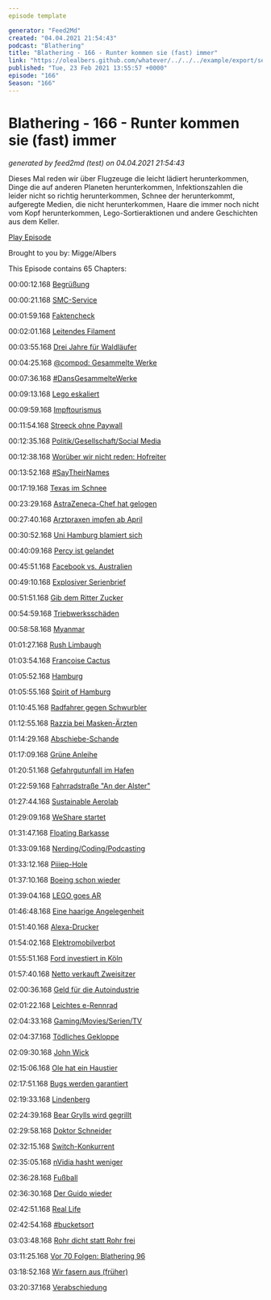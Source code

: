 ```yaml
---
episode template

generator: "Feed2Md"
created: "04.04.2021 21:54:43"
podcast: "Blathering"
title: "Blathering - 166 - Runter kommen sie (fast) immer"
link: "https://olealbers.github.com/whatever/../../../example/export/seasons/6/2021/2/Blathering - 166 - Runter kommen sie (fast) immer.md"
published: "Tue, 23 Feb 2021 13:55:57 +0000"
episode: "166"
Season: "166"
---
```


# Blathering - 166 - Runter kommen sie (fast) immer
_generated by feed2md (test) on 04.04.2021 21:54:43_

Dieses Mal reden wir über Flugzeuge die leicht lädiert herunterkommen, Dinge die auf anderen Planeten herunterkommen, Infektionszahlen die leider nicht so richtig herunterkommen, Schnee der herunterkommt, aufgeregte Medien, die nicht herunterkommen, Haare die immer noch nicht vom Kopf herunterkommen, Lego-Sortieraktionen und andere Geschichten aus dem Keller.

[Play Episode](https://www.blathering.de/podlove/file/1474/s/feed/c/mp3/blathering_166.mp3)

Brought to you by: Migge/Albers

This Episode contains 65 Chapters:


00:00:12.168 [Begrüßung]()

00:00:21.168 [SMC-Service](https://sundaymoaning.de/)

00:01:59.168 [Faktencheck]()

00:02:01.168 [Leitendes Filament](https://www.youtube.com/watch?v=6UqeOTI8Xo8)

00:03:55.168 [Drei Jahre für Waldläufer](https://www.rnd.de/panorama/drei-jahre-haft-fur-waldlaufer-von-oppenau-2TX4DFNKTRHRPHKTVYE2XH3CLU.html)

00:04:25.168 [@compod: Gesammelte Werke](https://twitter.com/search?q=(from%3Acompod)%20(%40blathering_pod)%20until%3A2021-02-23%20since%3A2021-02-16&src=typed_query&f=live)

00:07:36.168 [#DansGesammelteWerke](https://twitter.com/search?q=(from%3Aevildanwallace)%20(%40blathering_pod)%20until%3A2021-02-23%20since%3A2021-02-16&src=typed_query&f=live)

00:09:13.168 [Lego eskaliert](https://www.tagesspiegel.de/themen/reportage/pr-desaster-fuer-weltkonzern-lego-bringt-die-treuesten-fans-gegen-sich-auf/26934832.html)

00:09:59.168 [Impftourismus](https://www.rnd.de/reise/impf-touristen-impfstoff-dealer-die-jagd-nach-der-rettenden-spritze-IRPV4UE7DVIW7QLSY5WA5DANDE.html)

00:11:54.168 [Streeck ohne Paywall](https://uebermedien.de/57343/hendrik-streeck-der-mann-der-dauernd-falsch-liegt-aber-immer-wieder-als-corona-experte-gebucht-wird/)

00:12:35.168 [Politik/Gesellschaft/Social Media]()

00:12:38.168 [Worüber wir nicht reden: Hofreiter](https://twitter.com/derspiegel/status/1360273681134583809)

00:13:52.168 [#SayTheirNames](https://twitter.com/Buecherhallen/status/1362674531706544131)

00:17:19.168 [Texas im Schnee](https://twitter.com/Umweltnews/status/1362780244348928006)

00:23:29.168 [AstraZeneca-Chef hat gelogen](https://twitter.com/StefanLeifert/status/1362324452885860354)

00:27:40.168 [Arztpraxen impfen ab April](https://www.rnd.de/politik/corona-impfung-in-arztpraxen-spatestens-ab-anfang-april-SLXA2BGLHJFIBJJZGG33D7XA6A.html)

00:30:52.168 [Uni Hamburg blamiert sich](https://uebermedien.de/57517/medien-kaufen-uni-wueste-materialsammlung-als-brisante-corona-studie-ab/)

00:40:09.168 [Percy ist gelandet](https://www.tagesschau.de/ausland/mars-landung-101.html)

00:45:51.168 [Facebook vs. Australien](https://www.rnd.de/medien/australien-fordert-ende-der-facebook-nachrichtenblockade-telefonat-mit-zuckerberg-FW4TX6OV3SXNKKP2CKMNAHNXPU.html)

00:49:10.168 [Explosiver Serienbrief](https://www.dw.com/de/rentner-soll-briefbomben-verschickt-haben/a-56637639)

00:51:51.168 [Gib dem Ritter Zucker](https://www.wiwo.de/unternehmen/handel/ritter-sports-keine-schokolade-pr-ritter-sport-hat-es-geschafft-absolut-an-die-grenze-des-moeglichen-zu-gehen/26923058.html)

00:54:59.168 [Triebwerksschäden](https://www.flightradar24.com/blog/united-ua328-suffers-engine-failure-departing-denver/)

00:58:58.168 [Myanmar](https://taz.de/Proteste-in-Myanmar/!5753425/)

01:01:27.168 [Rush Limbaugh](https://de.wikipedia.org/wiki/Rush_Limbaugh)

01:03:54.168 [Françoise Cactus](https://de.wikipedia.org/wiki/Fran%C3%A7oise_Cactus)

01:05:52.168 [Hamburg]()

01:05:55.168 [Spirit of Hamburg](https://vimeo.com/205693442)

01:10:45.168 [Radfahrer gegen Schwurbler](https://www.ndr.de/nachrichten/hamburg/Radfahrer-stoeren-Autokorso-von-Lockdown-Gegnern,demo3266.html)

01:12:55.168 [Razzia bei Masken-Ärzten](https://hamburg1.de/news/12839)

01:14:29.168 [Abschiebe-Schande](https://twitter.com/arnesemsrott/status/1361940475679281154)

01:17:09.168 [Grüne Anleihe](https://twitter.com/Guacam_Olee/status/1362453063047524361)

01:20:51.168 [Gefahrgutunfall im Hafen](https://www.ndr.de/nachrichten/hamburg/Gefahrgutunfall-im-Hamburger-Hafen,feuerwehr3686.html)

01:22:59.168 [Fahrradstraße "An der Alster"](https://www.ndr.de/nachrichten/hamburg/Bezirk-Hamburg-Mitte-beschliesst-neue-Fahrradstrasse,fahrradstrasse152.html)

01:27:44.168 [Sustainable Aerolab](https://hamburg1.de/news/12835)

01:29:09.168 [WeShare startet](https://www.golem.de/news/elektroauto-carsharing-weshare-startet-mit-400-volkswagen-id-3-in-hamburg-2102-154357.html)

01:31:47.168 [Floating Barkasse](https://hamburg1.de/news/12896)

01:33:09.168 [Nerding/Coding/Podcasting]()

01:33:12.168 [Piiiep-Hole](https://www.reddit.com/r/raspberry_pi/comments/7eev13/raspberry_pi_3_makes_high_pitched_whining_sound/dq4k3jt)

01:37:10.168 [Boeing schon wieder](https://www.tagesschau.de/wirtschaft/unternehmen/boeing-787-dreamliner-737-max-101.html)

01:39:04.168 [LEGO goes AR](https://www.golem.de/news/universal-music-lego-vidiyo-laesst-minifiguren-auf-virtuellen-buehnen-tanzen-2102-154251.html)

01:46:48.168 [Eine haarige Angelegenheit](https://twitter.com/Guacam_Olee/status/1363645739231043586)

01:51:40.168 [Alexa-Drucker](https://www.golem.de/news/fuer-echo-lautsprecher-amazon-bringt-einen-alexa-notizzetteldrucker-2102-154362.html)

01:54:02.168 [Elektromobilverbot](https://www.golem.de/news/brandgefahr-stadt-sperrt-tiefgarage-fuer-elektroautos-2102-154220.html)

01:55:51.168 [Ford investiert in Köln](https://www.golem.de/news/elektroautos-ford-investiert-eine-milliarde-dollar-in-koeln-2102-154267.html)

01:57:40.168 [Netto verkauft Zweisitzer](https://www.golem.de/news/econelo-m1-netto-verkauft-elektro-kabinenroller-fuer-5-800-euro-2102-154365.html)

02:00:36.168 [Geld für die Autoindustrie](https://www.golem.de/news/bundeswirtschaftsministerium-staat-will-autoindustrie-mit-1-5-milliarden-euro-unterstuetzen-2102-154358.html)

02:01:22.168 [Leichtes e-Rennrad](https://www.golem.de/news/hps-domestique-21-als-rennrad-getarntes-e-bike-wiegt-nur-8-5-kg-2102-154323.html)

02:04:33.168 [Gaming/Movies/Serien/TV]()

02:04:37.168 [Tödliches Gekloppe](https://twitter.com/MKMovie/status/1362432505236783105)

02:09:30.168 [John Wick](https://de.wikipedia.org/wiki/John_Wick)

02:15:06.168 [Ole hat ein Haustier](https://twitter.com/Guacam_Olee/status/1361813839310946313)

02:17:51.168 [Bugs werden garantiert](https://twitter.com/Guacam_Olee/status/1362823569697292294)

02:19:33.168 [Lindenberg](https://de.wikipedia.org/wiki/Lindenberg!_Mach_dein_Ding)

02:24:39.168 [Bear Grylls wird gegrillt](https://twitter.com/Guacam_Olee/status/1362874323611041792)

02:29:58.168 [Doktor Schneider](https://twitter.com/Guacam_Olee/status/1363741310671323137)

02:32:15.168 [Switch-Konkurrent](https://twitter.com/Guacam_Olee/status/1363632913917558794)

02:35:05.168 [nVidia hasht weniger](https://www.golem.de/news/cryptocurrency-mining-processor-nvidia-geht-mit-treibersperre-gegen-schuerfer-vor-2102-154307.html)

02:36:28.168 [Fußball]()

02:36:30.168 [Der Guido wieder](https://www.fcstpauli.com/news/fc-st-pauli-besiegt-darmstadt-98-mit-3-2/)

02:42:51.168 [Real Life]()

02:42:54.168 [#bucketsort](https://twitter.com/search?q=%23bucketsort%20from%3A%40tmigge&src=typed_query&f=live)

03:03:48.168 [Rohr dicht statt Rohr frei](https://twitter.com/Guacam_Olee/status/1361684717121200129)

03:11:25.168 [Vor 70 Folgen: Blathering 96](https://www.blathering.de/2019/10/blathering-096-terror-ist-kein-spiel/)

03:18:52.168 [Wir fasern aus (früher)]()

03:20:37.168 [Verabschiedung]()



